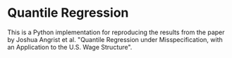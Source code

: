 # Quantile Regression

This is a Python implementation for reproducing the results from the paper by Joshua Angrist et al. "Quantile Regression under Misspecification, with an Application to the U.S. Wage Structure".

